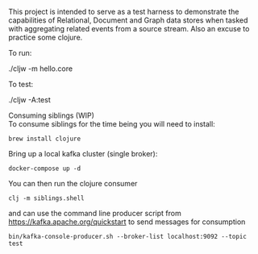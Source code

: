 This project is intended to serve as a test harness to demonstrate the capabilities of Relational, Document and Graph 
data stores when tasked with aggregating related events from a source stream. Also an excuse to practice some clojure.

To run:  

./cljw -m hello.core

To test:  

./cljw -A:test

Consuming siblings (WIP)    
To consume siblings for the time being you will need to install:

`brew install clojure`

Bring up a local kafka cluster (single broker):

`docker-compose up -d`

You can then run the clojure consumer 

`clj -m siblings.shell`

and can use the command line producer script from https://kafka.apache.org/quickstart to send messages for consumption

`bin/kafka-console-producer.sh --broker-list localhost:9092 --topic test`

